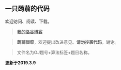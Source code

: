 ## 一只蒟蒻的代码
欢迎访问、阅读、下载。

> [我的洛谷博客](https://www.luogu.org/blog/user51198/#)

> **蒟蒻很菜**，欢迎提出改进意见。**请勿抄袭代码**，谢谢。

> 文件名为OJ题号+算法标签+题目名称。

**更新于2019.3.9**
